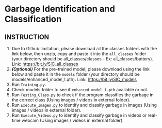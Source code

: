 # Garbage Identification and Classification
## INSTRUCTION
1. Due to Github limitation, please download all the classes folders with the link below, then unzip, copy and paste it into the `all_classes` folder (your directory should be all_classes/classes - Ex: all_classes/battery). Link: https://bit.ly/SIC_all_classes
2. ***(Optional)*** For the pre-trained model, please download using the link below and paste it in the `models` folder (your directory should be models/enhanced_model_1.pth). Link: https://bit.ly/SIC_models
3. Run `Training.py`.
4. Check models folder to see if `enhanced_model_1.pth` available or not.
5. Run `Testing_Class.py` to check if the program classifies the garbage in the correct class (Using images / videos in external folder).
6. Run `Execute_Images.py` to identify and classify garbage in images (Using images / videos in external folder).
7. Run `Execute_Videos.py` to identify and classify garbage in videos or real-time webcam (Using images / videos in external folder).
